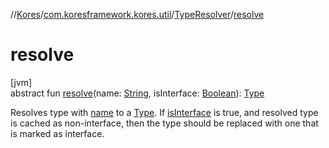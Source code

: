 //[Kores](../../../index.md)/[com.koresframework.kores.util](../index.md)/[TypeResolver](index.md)/[resolve](resolve.md)

# resolve

[jvm]\
abstract fun [resolve](resolve.md)(name: [String](https://kotlinlang.org/api/latest/jvm/stdlib/kotlin/-string/index.html), isInterface: [Boolean](https://kotlinlang.org/api/latest/jvm/stdlib/kotlin/-boolean/index.html)): [Type](https://docs.oracle.com/javase/8/docs/api/java/lang/reflect/Type.html)

Resolves type with [name](resolve.md) to a [Type](https://docs.oracle.com/javase/8/docs/api/java/lang/reflect/Type.html). If [isInterface](resolve.md) is true, and resolved type is cached as non-interface, then the type should be replaced with one that is marked as interface.
